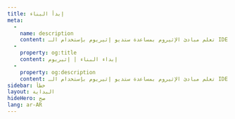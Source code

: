 ```yaml
---
title: إبدأ البناء
meta:
  - 
    name: description
    content: تعلم مبادئ الإثيروم بمساعدة ستديو إثيريوم بإستخدام الـ IDE الخاص بنا والذي يسمح ببناء واختبار العقود الذكية.
  - 
    property: og:title
    content: إبداء البناء | إثيريوم
  - 
    property: og:description
    content: تعلم مبادئ الإثيروم بمساعدة ستديو إثيريوم بإستخدام الـ IDE الخاص بنا والذي يسمح ببناء واختبار العقود الذكية.
sidebar: خطأ
layout: البداية
hideHero: صح
lang: ar-AR
---
```


<BuildPage />